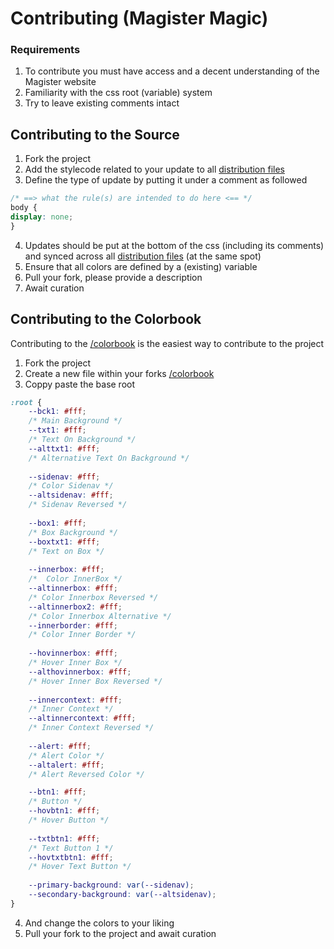 # Contributing (Magister Magic)
### Requirements
1. To contribute you must have access and a decent understanding of the Magister website 
2. Familiarity with the css root (variable) system 
3. Try to leave existing comments intact 

## Contributing to the Source
1. Fork the project
2. Add the stylecode related to your update to all [distribution files](https://github.com/Trigstur/MagisterMagic/tree/master/dist) 
3. Define the type of update by putting it under a comment as followed
```css
/* ==> what the rule(s) are intended to do here <== */
body {
display: none;
}
```
4. Updates should be put at the bottom of the css (including its comments) and synced across all [distribution files](https://github.com/Trigstur/MagisterMagic/tree/master/dist) (at the same spot)
5. Ensure that all colors are defined by a (existing) variable  
6. Pull your fork, please provide a description
7. Await curation



## Contributing to the Colorbook
Contributing to the [/colorbook](https://github.com/Trigstur/MagisterMagic/tree/master/colorbook) is the easiest way to contribute to the project
1. Fork the project
2. Create a new file within your forks [/colorbook](https://github.com/Trigstur/MagisterMagic/tree/master/colorbook) 
3. Coppy paste the base root 
```css
:root {
    --bck1: #fff;
    /* Main Background */
    --txt1: #fff;
    /* Text On Background */
    --alttxt1: #fff;
    /* Alternative Text On Background */
    
    --sidenav: #fff;
    /* Color Sidenav */
    --altsidenav: #fff;
    /* Sidenav Reversed */
   
    --box1: #fff;
    /* Box Background */
    --boxtxt1: #fff;
    /* Text on Box */
    
    --innerbox: #fff;
    /*  Color InnerBox */
    --altinnerbox: #fff;
    /* Color Innerbox Reversed */
    --altinnerbox2: #fff;  
    /* Color Innerbox Alternative */
    --innerborder: #fff;
    /* Color Inner Border */  
    
    --hovinnerbox: #fff;
    /* Hover Inner Box */
    --althovinnerbox: #fff;
    /* Hover Inner Box Reversed */
    
    --innercontext: #fff;
    /* Inner Context */
    --altinnercontext: #fff;
    /* Inner Context Reversed */
    
    --alert: #fff;
    /* Alert Color */
    --altalert: #fff;
    /* Alert Reversed Color */

    --btn1: #fff;
    /* Button */
    --hovbtn1: #fff;
    /* Hover Button */
    
    --txtbtn1: #fff;
    /* Text Button 1 */
    --hovtxtbtn1: #fff;
    /* Hover Text Button */
    
    --primary-background: var(--sidenav);
    --secondary-background: var(--altsidenav);
}
```
4. And change the colors to your liking
5. Pull your fork to the project and await curation
